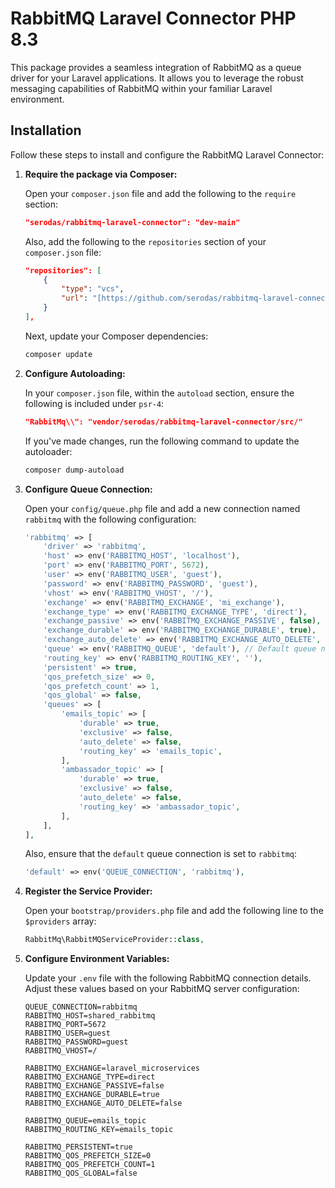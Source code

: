 # RabbitMQ Laravel Connector PHP 8.3

This package provides a seamless integration of RabbitMQ as a queue driver for your Laravel applications. It allows you to leverage the robust messaging capabilities of RabbitMQ within your familiar Laravel environment.

## Installation

Follow these steps to install and configure the RabbitMQ Laravel Connector:

1.  **Require the package via Composer:**

    Open your `composer.json` file and add the following to the `require` section:

    ```json
    "serodas/rabbitmq-laravel-connector": "dev-main"
    ```

    Also, add the following to the `repositories` section of your `composer.json` file:

    ```json
    "repositories": [
        {
            "type": "vcs",
            "url": "[https://github.com/serodas/rabbitmq-laravel-connector.git](https://github.com/serodas/rabbitmq-laravel-connector.git)"
        }
    ],
    ```

    Next, update your Composer dependencies:

    ```bash
    composer update
    ```

2.  **Configure Autoloading:**

    In your `composer.json` file, within the `autoload` section, ensure the following is included under `psr-4`:

    ```json
    "RabbitMq\\": "vendor/serodas/rabbitmq-laravel-connector/src/"
    ```

    If you've made changes, run the following command to update the autoloader:

    ```bash
    composer dump-autoload
    ```

3.  **Configure Queue Connection:**

    Open your `config/queue.php` file and add a new connection named `rabbitmq` with the following configuration:

    ```php
    'rabbitmq' => [
        'driver' => 'rabbitmq',
        'host' => env('RABBITMQ_HOST', 'localhost'),
        'port' => env('RABBITMQ_PORT', 5672),
        'user' => env('RABBITMQ_USER', 'guest'),
        'password' => env('RABBITMQ_PASSWORD', 'guest'),
        'vhost' => env('RABBITMQ_VHOST', '/'),
        'exchange' => env('RABBITMQ_EXCHANGE', 'mi_exchange'),
        'exchange_type' => env('RABBITMQ_EXCHANGE_TYPE', 'direct'),
        'exchange_passive' => env('RABBITMQ_EXCHANGE_PASSIVE', false),
        'exchange_durable' => env('RABBITMQ_EXCHANGE_DURABLE', true),
        'exchange_auto_delete' => env('RABBITMQ_EXCHANGE_AUTO_DELETE', false),
        'queue' => env('RABBITMQ_QUEUE', 'default'), // Default queue name
        'routing_key' => env('RABBITMQ_ROUTING_KEY', ''),
        'persistent' => true,
        'qos_prefetch_size' => 0,
        'qos_prefetch_count' => 1,
        'qos_global' => false,
        'queues' => [
            'emails_topic' => [
                'durable' => true,
                'exclusive' => false,
                'auto_delete' => false,
                'routing_key' => 'emails_topic',
            ],
            'ambassador_topic' => [
                'durable' => true,
                'exclusive' => false,
                'auto_delete' => false,
                'routing_key' => 'ambassador_topic',
            ],
        ],
    ],
    ```

    Also, ensure that the `default` queue connection is set to `rabbitmq`:

    ```php
    'default' => env('QUEUE_CONNECTION', 'rabbitmq'),
    ```

4.  **Register the Service Provider:**

    Open your `bootstrap/providers.php` file and add the following line to the `$providers` array:

    ```php
    RabbitMq\RabbitMQServiceProvider::class,
    ```

5.  **Configure Environment Variables:**

    Update your `.env` file with the following RabbitMQ connection details. Adjust these values based on your RabbitMQ server configuration:

    ```env
    QUEUE_CONNECTION=rabbitmq
    RABBITMQ_HOST=shared_rabbitmq
    RABBITMQ_PORT=5672
    RABBITMQ_USER=guest
    RABBITMQ_PASSWORD=guest
    RABBITMQ_VHOST=/

    RABBITMQ_EXCHANGE=laravel_microservices
    RABBITMQ_EXCHANGE_TYPE=direct
    RABBITMQ_EXCHANGE_PASSIVE=false
    RABBITMQ_EXCHANGE_DURABLE=true
    RABBITMQ_EXCHANGE_AUTO_DELETE=false

    RABBITMQ_QUEUE=emails_topic
    RABBITMQ_ROUTING_KEY=emails_topic

    RABBITMQ_PERSISTENT=true
    RABBITMQ_QOS_PREFETCH_SIZE=0
    RABBITMQ_QOS_PREFETCH_COUNT=1
    RABBITMQ_QOS_GLOBAL=false
    ```